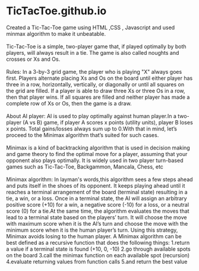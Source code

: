 # TicTacToe.github.io
Created a Tic-Tac-Toe game using HTML ,CSS , Javascript and used minmax algorithm to make it unbeatable.
<br><br>
Tic-Tac-Toe is a simple, two-player game that, if played optimally by both players, will always result in a tie. The game is also called noughts and crosses or Xs and Os.
<br><br>
Rules: In a 3-by-3 grid game, the player who is playing "X" always goes first. Players alternate placing Xs and Os on the board until either player has three in a row, horizontally, vertically, or diagonally or until all squares on the grid are filled. If a player is able to draw three Xs or three Os in a row, then that player wins. If all squares are filled and neither player has made a complete row of Xs or Os, then the game is a draw.
<br><br>
About AI player: AI is used to play optimally against human player.In a two-player (A vs B) game, if player A scores x points (utility units), player B loses x points. Total gains/losses always sum up to 0.With that in mind, let’s proceed to the Minimax algorithm that’s suited for such cases.
<br><br>
Minimax is a kind of backtracking algorithm that is used in decision making and game theory to find the optimal move
for a player, assuming that your opponent also plays 
optimally. It is widely used in two player turn-based games such as Tic-Tac-Toe, Backgammon, Mancala, Chess, etc
<br><br>
Minimax algorithm: In layman's words,this algorithm sees a few steps ahead and puts itself in the shoes of its opponent. It keeps playing ahead until it reaches a terminal arrangement of the board (terminal state) resulting in a tie, a win, or a loss. Once in a terminal state, the AI will assign an arbitrary positive score (+10) for a win, a negative score (-10) for a loss, or a neutral score (0) for a tie.At the same time, the algorithm evaluates the moves that lead to a terminal state based on the players’ turn. It will choose the move with maximum score when it is the AI’s turn and choose the move with the minimum score when it is the human player’s turn. Using this strategy, Minimax avoids losing to the human player.
A Minimax algorithm can be best defined as a recursive function that does the following things:
1.return a value if a terminal state is found (+10, 0, -10)
2.go through available spots on the board
3.call the minimax function on each available spot (recursion)
4.evaluate returning values from function calls
5.and return the best value
